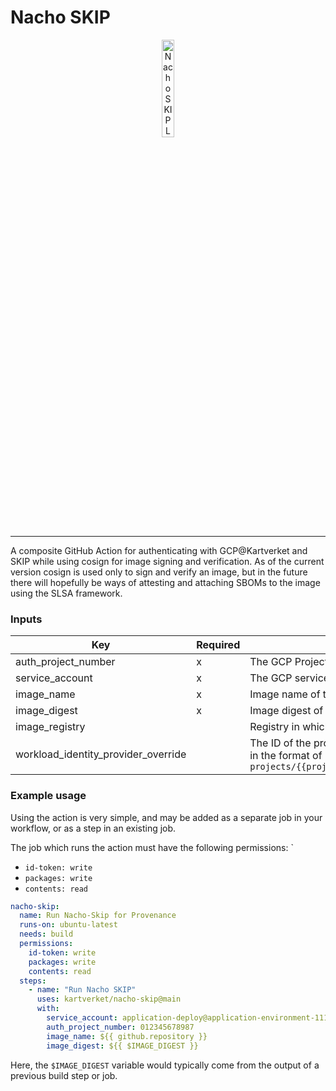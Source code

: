 # Nacho SKIP

<p align="center">
<img src="https://i.imgur.com/6oIR0fz.png" alt="Nacho SKIP Logo"  width="20%">
<br/>
</p>

<hr/>

A composite GitHub Action for authenticating with GCP@Kartverket and SKIP while using cosign for image signing and verification. As of the current version cosign is used only to sign and verify an image, but in the future there will hopefully be ways of attesting and attaching SBOMs to the image using the SLSA framework.

### Inputs

| Key                                 | Required | Description                                                                                                                                                                                                                                                                                                           |
| ----------------------------------- | -------- | --------------------------------------------------------------------------------------------------------------------------------------------------------------------------------------------------------------------------------------------------------------------------------------------------------------------- |
| auth_project_number                 | x        | The GCP Project Number used for authentication. A 12-digit number used as a unique identifier for the project. Used to find workload identity pool.                                                                                                                                                                   |
| service_account                     | x        | The GCP service account connected to the identity pool that will be used to authenticate with GCP.                                                                                                                                                                                                                    |
| image_name                          | x        | Image name of the image to sign. In the format \<FOLDER>/\<NAME>, where \<FOLDER> is optional. Example: `kartverket/skip`                                                                                                                                                                                             |
| image_digest                        | x        | Image digest of the image to sign. Looks like `sha256:a428de44a9059f31a59237a5881c2d2cffa93757d99026156e4ea544577ab7f3`.                                                                                                                                                                                              |
| image_registry                      |          | Registry in which the image is created. Defaults to `ghcr.io`, GitHubs registry.                                                                                                                                                                                                                                      |
| workload_identity_provider_override |          | The ID of the provider to use for authentication. Only used for overriding the default workload identity provider based on project number. It should be in the format of `projects/{{project}}/locations/global/workloadIdentityPools/{{workload_identity_pool_id}}/providers/{{workload_identity_pool_provider_id}}` |

### Example usage

Using the action is very simple, and may be added as a separate job in your workflow, or as a step in an existing job.

The job which runs the action must have the following permissions:
`

- `id-token: write`
- `packages: write`
- `contents: read`

```yaml
nacho-skip:
  name: Run Nacho-Skip for Provenance
  runs-on: ubuntu-latest
  needs: build
  permissions:
    id-token: write
    packages: write
    contents: read
  steps:
    - name: "Run Nacho SKIP"
      uses: kartverket/nacho-skip@main
      with:
        service_account: application-deploy@application-environment-1111.iam.gserviceaccount.com
        auth_project_number: 012345678987
        image_name: ${{ github.repository }}
        image_digest: ${{ $IMAGE_DIGEST }}
```

Here, the `$IMAGE_DIGEST` variable would typically come from the output of a previous build step or job.
